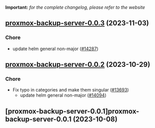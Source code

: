 **Important:**
*for the complete changelog, please refer to the website*




## [proxmox-backup-server-0.0.3](https://github.com/truecharts/charts/compare/proxmox-backup-server-0.0.2...proxmox-backup-server-0.0.3) (2023-11-03)

### Chore

- update helm general non-major ([#14287](https://github.com/truecharts/charts/issues/14287))
  
  


## [proxmox-backup-server-0.0.2](https://github.com/truecharts/charts/compare/proxmox-backup-server-0.0.1...proxmox-backup-server-0.0.2) (2023-10-29)

### Chore

- Fix typo in categories and make them singular ([#13693](https://github.com/truecharts/charts/issues/13693))
  - update helm general non-major ([#14094](https://github.com/truecharts/charts/issues/14094))
  
  


## [proxmox-backup-server-0.0.1]proxmox-backup-server-0.0.1 (2023-10-08)

